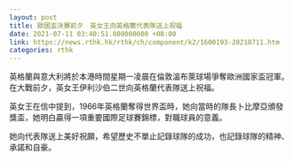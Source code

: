 ```yaml
---
layout: post
title: 歐國盃決賽前夕　英女王向英格蘭代表隊送上祝福
date: 2021-07-11 03:40:51.000000000 +08:00
link: https://news.rthk.hk/rthk/ch/component/k2/1600193-20210711.htm
categories: rthk
---
```


英格蘭與意大利將於本港時間星期一凌晨在倫敦溫布萊球場爭奪歐洲國家盃冠軍。在大戰前夕，英女王伊利沙伯二世向英格蘭代表隊送上祝福。

英女王在信中提到，1966年英格蘭奪得世界盃時，她向當時的隊長卜比摩亞頒發獎盃，她明白贏得一項重要國際足球賽錦標，對職球員的意義。

她向代表隊送上美好祝願，希望歷史不單止記錄球隊的成功，也記錄球隊的精神、承諾和自豪。
